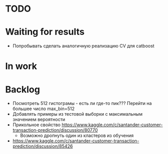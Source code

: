 # TODO

# Waiting for results
* Попробывать сделать аналогичную реализацию CV для catboost

# In work


# Backlog
* Посмотреть 512 гистограмы - есть ли где-то пик??? Перейти на большее число max_bin=512
* Добавлять примеры из тестовой выборки с максимальным значением вероятности
* Прикольное свойство https://www.kaggle.com/c/santander-customer-transaction-prediction/discussion/80770
    - Возможно дропнуть один из кластеров из обучения
* https://www.kaggle.com/c/santander-customer-transaction-prediction/discussion/85426
